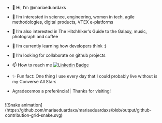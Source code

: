 - 👋 Hi, I’m @mariaeduardaxs
- 👀 I’m interested in science, engineering, women in tech, agile methodologies, digital products, VTEX e-platforms
- 👀 I’m also interested in The Hitchhiker's Guide to the Galaxy, music, photograph and coffee
- 🌱 I’m currently learning how developers think :)
- 💞️ I’m looking for collaborate on github projects
- 📫 How to reach me [![Linkedin Badge](https://img.shields.io/badge/-LinkedIn-blue?style=flat-square&logo=Linkedin&logoColor=white&link=link_do_seu_perfil_no_linkedin)](https://www.linkedin.com/in/maria-eduarda-xavier-4a57b879/)
- ✨ Fun fact: One thing I use every day that I could probably live without is my Converse All Stars
- Agradecemos a preferência! | Thanks for visiting!

  ##
 
<div> 
  ![Snake animation](https://github.com/mariaeduardaxs/mariaeduardaxs/blob/output/github-contribution-grid-snake.svg)
</div>
<!---
mariaeduardaxs/mariaeduardaxs is a ✨ special ✨ repository because its `README.md` (this file) appears on your GitHub profile.
You can click the Preview link to take a look at your changes.
--->
